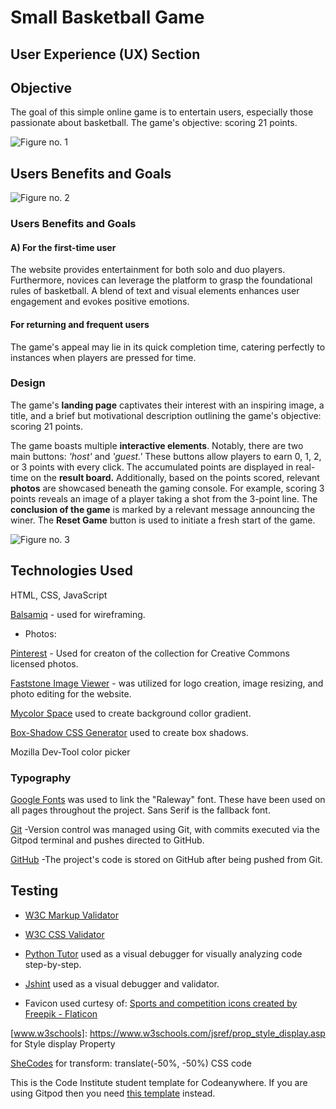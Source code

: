 # Small Basketball Game

## User Experience (UX) Section

## Objective


The goal of this simple online game is to entertain users, especially those passionate about basketball. The game's objective: scoring 21 points.

![Figure no. 1](assets/images/new-project-1-1.webp)
## Users Benefits and Goals

![Figure no. 2](assets/images/new-project-1-2-1.webp)
        
### Users Benefits and Goals

#### A) For the first-time user

The website provides entertainment for both solo and duo players. Furthermore, novices can leverage the platform to grasp the foundational rules of basketball. A blend of text and visual elements enhances user engagement and evokes positive emotions.

#### For returning and frequent users

The game's appeal may lie in its quick completion time, catering perfectly to instances when players are pressed for time.

### Design

The game's **landing page** captivates their interest with an inspiring image, a title, and a brief but motivational description outlining the game's objective: scoring 21 points.

The game boasts multiple **interactive elements**.
Notably, there are two main buttons: *'host'* and *'guest.'* These buttons allow players to earn 0, 1, 2, or 3 points with every click. The accumulated points are displayed in real-time on the **result board.** Additionally, based on the points scored, relevant **photos** are showcased beneath the gaming console. For example, scoring 3 points reveals an image of a player taking a shot from the 3-point line.
The **conclusion of the game** is marked by a relevant message announcing the winer.
The **Reset Game** button is used to initiate a fresh start of the game.

 ![Figure no. 3](assets/images/new-project-1-3-1.webp)


## Technologies Used

HTML, CSS, JavaScript

[Balsamiq](https://balsamiq.com/ "Balsamiq") - used for wireframing.

- Photos:

[Pinterest](https://www.pinterest.com/ "Pinterest") - Used for creaton of the collection for Creative Commons licensed photos.

[Faststone Image Viewer](https://www.faststone.org/ "Faststone Image Viewer")
    - was utilized for logo creation, image resizing, and photo editing for the website.

[Mycolor Space](https://mycolor.space/ "Mycolor Space") used to create background collor gradient.

[Box-Shadow CSS Generator](https://html-css-js.com/ "Box-Shadow CSS Generator") used to create box shadows.

Mozilla Dev-Tool color picker

### Typography

[Google Fonts](https://fonts.google.com/” "Google Fonts") was used to link the "Raleway" font. These have been used on all pages throughout the project. Sans Serif is the fallback font.


[Git](https://github.com/ "Git")
	-Version control was managed using Git, with commits executed via the Gitpod terminal and pushes directed to GitHub.

[GitHub](https://github.com/ "GitHub")
	-The project's code is stored on GitHub after being pushed from Git.










## Testing

- [W3C Markup Validator](https://validator.w3.org/ "W3C Markup Validator") 

- [W3C CSS Validator](https://jigsaw.w3.org/css-validator/#validate_by_input "W3C CSS Validator") 


- [Python Tutor](https://pythontutor.com/ "Python Tutor") used as a visual debugger for visually analyzing code step-by-step.

- [Jshint](<https://jshint.com/> "Jshint") used as a visual debugger and validator.

- Favicon used curtesy of: <a href="https://www.flaticon.com/free-icons/sports-and-competition" title="sports and competition icons">Sports and competition icons created by Freepik - Flaticon</a>

[www.w3schools]: <https://www.w3schools.com/jsref/prop_style_display.asp> for Style display Property

[SheCodes](https://www.shecodes.io/athena/121718-how-to-use-transform-translate-50-50-to-center-an-element-in-css "SheCodes") for transform: translate(-50%, -50%) CSS code





This is the Code Institute student template for Codeanywhere. If you are using Gitpod then you need [this template](https://github.com/Code-Institute-Org/gitpod-full-template) instead.  